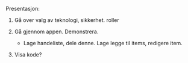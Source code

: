 Presentasjon:

1. Gå over valg av teknologi, sikkerhet. roller

2. Gå gjennom appen. Demonstrera.
	- Lage handeliste, dele denne. Lage legge til items, redigere item.

3. Visa kode?

